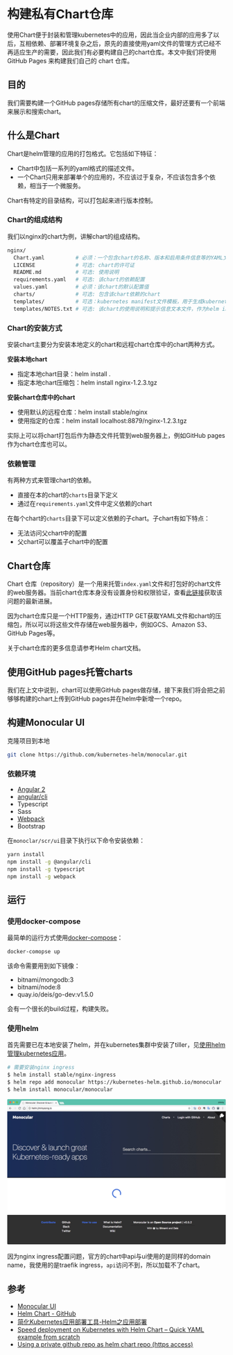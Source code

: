# 构建私有Chart仓库

使用Chart便于封装和管理kubernetes中的应用，因此当企业内部的应用多了以后，互相依赖、部署环境复杂之后，原先的直接使用yaml文件的管理方式已经不再适应生产的需要，因此我们有必要构建自己的chart仓库。本文中我们将使用 GitHub Pages 来构建我们自己的 chart 仓库。

## 目的

我们需要构建一个GitHub pages存储所有chart的压缩文件，最好还要有一个前端来展示和搜索chart。

## 什么是Chart

Chart是helm管理的应用的打包格式。它包括如下特征：

- Chart中包括一系列的yaml格式的描述文件。
- 一个Chart只用来部署单个的应用的，不应该过于复杂，不应该包含多个依赖，相当于一个微服务。

Chart有特定的目录结构，可以打包起来进行版本控制。

### Chart的组成结构

我们以nginx的chart为例，讲解chart的组成结构。

```bash
nginx/
  Chart.yaml          # 必须：一个包含chart的名称、版本和启用条件信息等的YAML文件
  LICENSE             # 可选: chart的许可证
  README.md           # 可选: 使用说明
  requirements.yaml   # 可选: 该chart的依赖配置
  values.yaml         # 必须：该chart的默认配置值
  charts/             # 可选: 包含该chart依赖的chart
  templates/          # 可选：kubernetes manifest文件模板，用于生成kubernetes yaml文件
  templates/NOTES.txt # 可选: 该chart的使用说明和提示信息文本文件，作为helm install后的提示信息
```

### Chart的安装方式

安装chart主要分为安装本地定义的chart和远程chart仓库中的chart两种方式。

**安装本地chart**

- 指定本地chart目录：helm install .
- 指定本地chart压缩包：helm install nginx-1.2.3.tgz

**安装chart仓库中的chart**

- 使用默认的远程仓库：helm install stable/nginx
- 使用指定的仓库：helm install localhost:8879/nginx-1.2.3.tgz

实际上可以将chart打包后作为静态文件托管到web服务器上，例如GitHub pages作为chart仓库也可以。

### 依赖管理

有两种方式来管理chart的依赖。

- 直接在本的chart的`charts`目录下定义
- 通过在`requirements.yaml`文件中定义依赖的chart

在每个chart的`charts`目录下可以定义依赖的子chart。子chart有如下特点：

- 无法访问父chart中的配置
- 父chart可以覆盖子chart中的配置

## Chart仓库

Chart 仓库（repository）是一个用来托管`index.yaml`文件和打包好的chart文件的web服务器。当前chart仓库本身没有设置身份和权限验证，查看[此链接](https://github.com/kubernetes/helm/issues/1038)获取该问题的最新进展。

因为chart仓库只是一个HTTP服务，通过HTTP GET获取YAML文件和chart的压缩包，所以可以将这些文件存储在web服务器中，例如GCS、Amazon S3、GitHub Pages等。

关于chart仓库的更多信息请参考Helm chart文档。

## 使用GitHub pages托管charts

我们在上文中说到，chart可以使用GitHub pages做存储，接下来我们将会把之前够够构建的chart上传到GitHub pages并在helm中新增一个repo。

## 构建Monocular UI

克隆项目到本地

```bash
git clone https://github.com/kubernetes-helm/monocular.git
```

### 依赖环境

- [Angular 2](https://angular.io/)
- [angular/cli](https://github.com/angular/angular-cli) 
- Typescript
- Sass
- [Webpack](https://webpack.github.io/)
- Bootstrap

在`monoclar/scr/ui`目录下执行以下命令安装依赖：

```bash
yarn install
npm install -g @angular/cli
npm install -g typescript
npm install -g webpack
```

## 运行

### 使用docker-compose

最简单的运行方式使用[docker-compose](https://docs.docker.com/compose/)：

```bash
docker-comopse up
```

该命令需要用到如下镜像：

- bitnami/mongodb:3
- bitnami/node:8
- quay.io/deis/go-dev:v1.5.0

会有一个很长的build过程，构建失败。

### 使用helm

首先需要已在本地安装了helm，并在kubernetes集群中安装了tiller，见[使用helm管理kubernetes应用](helm.md)。

```bash
# 需要安装nginx ingress
$ helm install stable/nginx-ingress
$ helm repo add monocular https://kubernetes-helm.github.io/monocular
$ helm install monocular/monocular
```

![Helm monocular界面](../images/helm-monocular-jimmysong.jpg)

因为nginx ingress配置问题，官方的chart中api与ui使用的是同样的domain name，我使用的是traefik ingress，`api`访问不到，所以加载不了chart。

## 参考

- [Monocular UI](https://github.com/kubernetes-helm/monocular)
- [Helm Chart - GitHub](https://github.com/kubernetes/helm/blob/master/docs/charts.md)
- [简化Kubernetes应用部署工具-Helm之应用部署](https://www.kubernetes.org.cn/2706.html)
- [Speed deployment on Kubernetes with Helm Chart – Quick YAML example from scratch](https://www.ibm.com/blogs/bluemix/2017/10/quick-example-helm-chart-for-kubernetes/)
- [Using a private github repo as helm chart repo (https access)](https://medium.com/@kavehmz/using-a-private-github-repo-as-helm-chart-repo-https-access-95629b2af27c)

